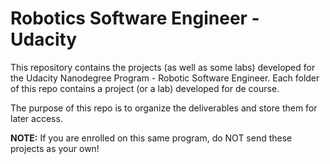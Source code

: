 # Robotics Software Engineer - Udacity

This repository contains the projects (as well as some labs) developed for the Udacity Nanodegree Program - Robotic Software Engineer. Each folder of this repo contains a project (or a lab) developed for de course.

The purpose of this repo is to organize the deliverables and store them for later access.

**NOTE:** If you are enrolled on this same program, do NOT send these projects as your own!
